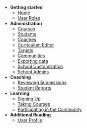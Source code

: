 - **Getting started**
  - [Home](/)
  - [User Roles](/user_roles.md)
- **Administration**
  - [Courses](/courses.md)
  - [Students](/students.md)
  - [Coaches](/coaches.md)
  - [Curriculum Editor](/curriculum_editor.md)
  - [Targets](targets.md)
  - [Communities](/communities.md)
  - [Exporting data](/exporting_data.md)
  - [School Customization](/school_customization.md)
  - [School Admins](/school_admins.md)
- **Coaching**
  - [Reviewing Submissions](/reviewing_submissions.md)
  - [Student Reports](/student_reports.md)
- **Learning**
  - [Signing Up](/signing_up.md)
  - [Taking Courses](/taking_courses.md)
  - [Participating in the Community](/participating_in_the_community.md)
- **Additional Reading**
  - [User Profile](/user_profile.md)
